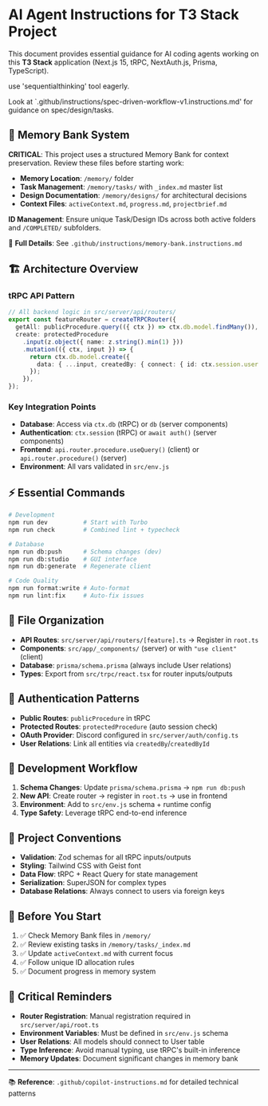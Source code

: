# AI Agent Instructions for T3 Stack Project

This document provides essential guidance for AI coding agents working on this **T3 Stack** application (Next.js 15, tRPC, NextAuth.js, Prisma, TypeScript).

use 'sequentialthinking' tool eagerly.

Look at `.github/instructions/spec-driven-workflow-v1.instructions.md' for guidance on spec/design/tasks.

## 🧠 Memory Bank System

**CRITICAL**: This project uses a structured Memory Bank for context preservation. Review these files before starting work:

- **Memory Location**: `/memory/` folder
- **Task Management**: `/memory/tasks/` with `_index.md` master list
- **Design Documentation**: `/memory/designs/` for architectural decisions
- **Context Files**: `activeContext.md`, `progress.md`, `projectbrief.md`

**ID Management**: Ensure unique Task/Design IDs across both active folders and `/COMPLETED/` subfolders.

📖 **Full Details**: See `.github/instructions/memory-bank.instructions.md`

## 🏗️ Architecture Overview

### tRPC API Pattern

```typescript
// All backend logic in src/server/api/routers/
export const featureRouter = createTRPCRouter({
  getAll: publicProcedure.query(({ ctx }) => ctx.db.model.findMany()),
  create: protectedProcedure
    .input(z.object({ name: z.string().min(1) }))
    .mutation(({ ctx, input }) => {
      return ctx.db.model.create({
        data: { ...input, createdBy: { connect: { id: ctx.session.user.id } } },
      });
    }),
});
```

### Key Integration Points

- **Database**: Access via `ctx.db` (tRPC) or `db` (server components)
- **Authentication**: `ctx.session` (tRPC) or `await auth()` (server components)
- **Frontend**: `api.router.procedure.useQuery()` (client) or `api.router.procedure()` (server)
- **Environment**: All vars validated in `src/env.js`

## ⚡ Essential Commands

```bash
# Development
npm run dev          # Start with Turbo
npm run check        # Combined lint + typecheck

# Database
npm run db:push      # Schema changes (dev)
npm run db:studio    # GUI interface
npm run db:generate  # Regenerate client

# Code Quality
npm run format:write # Auto-format
npm run lint:fix     # Auto-fix issues
```

## 📁 File Organization

- **API Routes**: `src/server/api/routers/[feature].ts` → Register in `root.ts`
- **Components**: `src/app/_components/` (server) or with `"use client"` (client)
- **Database**: `prisma/schema.prisma` (always include User relations)
- **Types**: Export from `src/trpc/react.tsx` for router inputs/outputs

## 🔐 Authentication Patterns

- **Public Routes**: `publicProcedure` in tRPC
- **Protected Routes**: `protectedProcedure` (auto session check)
- **OAuth Provider**: Discord configured in `src/server/auth/config.ts`
- **User Relations**: Link all entities via `createdBy`/`createdById`

## 🔄 Development Workflow

1. **Schema Changes**: Update `prisma/schema.prisma` → `npm run db:push`
2. **New API**: Create router → register in `root.ts` → use in frontend
3. **Environment**: Add to `src/env.js` schema + runtime config
4. **Type Safety**: Leverage tRPC end-to-end inference

## 🎯 Project Conventions

- **Validation**: Zod schemas for all tRPC inputs/outputs
- **Styling**: Tailwind CSS with Geist font
- **Data Flow**: tRPC + React Query for state management
- **Serialization**: SuperJSON for complex types
- **Database Relations**: Always connect to users via foreign keys

## 📝 Before You Start

1. ✅ Check Memory Bank files in `/memory/`
2. ✅ Review existing tasks in `/memory/tasks/_index.md`
3. ✅ Update `activeContext.md` with current focus
4. ✅ Follow unique ID allocation rules
5. ✅ Document progress in memory system

## 🚨 Critical Reminders

- **Router Registration**: Manual registration required in `src/server/api/root.ts`
- **Environment Variables**: Must be defined in `src/env.js` schema
- **User Relations**: All models should connect to User table
- **Type Inference**: Avoid manual typing, use tRPC's built-in inference
- **Memory Updates**: Document significant changes in memory bank

---

📚 **Reference**: `.github/copilot-instructions.md` for detailed technical patterns
